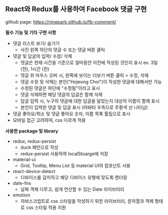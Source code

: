 ## React와 Redux를 사용하여 Facebook 댓글 구현

github page: https://ninepark.github.io/fb-comment/



**필수 기능 및 기타 구현 사항**

- 댓글 리스트 보기/ 숨기기
  - 사진 왼쪽 하단의 댓글 수 또는 댓글 버튼 클릭
- 댓글 및 답글의 입력/ 수정/ 삭제
  - 댓글은 현재 시간을 기준으로 얼마동안 이전에 작성된 것인지 표시 ex. 3일 (전), 1시간 (전)
  - 댓글 위 마우스 오버 시, 왼쪽에 보이는 더보기 버튼 클릭 > 수정, 삭제 
  - 댓글 수정 및 삭제는 본인("Hojeong Choi")이 작성한 댓글에 대해서만 가능
  - 수정된 댓글은 하단에 "수정됨"이라고 표시
  - 댓글 삭제하면 해당 댓글의 답글은 함께 삭제
  - 답글 입력 시, 누구의 댓글에 대한 답글을 달았는지 대상의 이름이 함께 표시
  - 본인이 입력한 댓글 및 답글 표시 (아바타 우측으로 주황색 선 나타남)
- 댓글 좋아요/취소 및 댓글 좋아요 숫자, 이름 목록 툴팁으로 표시
- 모바일 접근 고려하여, css 다르게 적용



**사용한 package 및 library**

- redux, redux-persist
  - duck 패턴으로 작성
  - redux-persist 사용하여 localStoarge에 저장
- material-ui
  -  Grid, Tooltip, Menu List 등 material UI의 컴포넌트 사용
- react-device-detect
  - 디바이스를 감지하고 해당 디바이스 유형에 맞도록 렌더링
- date-fns
  - 날짜 객체 다루고, 쉽게 연산할 수 있는 Date 라이브러리
- emotion
  - 자바스크립트로 css 스타일을 작성하기 위한 라이브러리, 문자열과 객체 형태로 css 스타일 적용 지원

